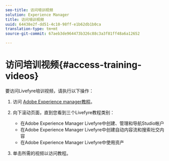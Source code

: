 ```yaml
---
seo-title: 访问培训视频
solution: Experience Manager
title: 访问培训视频
uuid: 64438e2f-dd51-4c10-98ff-e1b62db1b0ca
translation-type: tm+mt
source-git-commit: 67aeb3de964473b326c88c3a3f81ff48a6a12652

---
```



# 访问培训视频{#access-training-videos}

要访问Livefyre培训视频，请执行以下操作：

1. 访问 [Adobe Experience manager教程](https://helpx.adobe.com/experience-manager/tutorials.html)。
1. 向下滚动页面，直到您看到三个Livefyre教程类别：

   * 在Adobe Experience Manager Livefyre中创建、管理和导航Studio帐户
   * 在Adobe Experience Manager Livefyre中创建自动内容流和搜索社交内容
   * 在Adobe Experience Manager Livefyre中使用资产

1. 单击所需的视频以访问教程。

